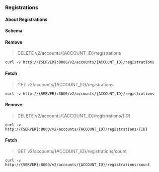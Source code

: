 ### Registrations

#### About Registrations

#### Schema



#### Remove

> DELETE v2/accounts/{ACCOUNT_ID}/registrations

```curl
curl -v http://{SERVER}:8000/v2/accounts/{ACCOUNT_ID}/registrations
```

#### Fetch

> GET v2/accounts/{ACCOUNT_ID}/registrations

```curl
curl -v http://{SERVER}:8000/v2/accounts/{ACCOUNT_ID}/registrations
```

#### Remove

> DELETE v2/accounts/{ACCOUNT_ID}/registrations/{ID}

```curl
curl -v http://{SERVER}:8000/v2/accounts/{ACCOUNT_ID}/registrations/{ID}
```

#### Fetch

> GET v2/accounts/{ACCOUNT_ID}/registrations/count

```curl
curl -v http://{SERVER}:8000/v2/accounts/{ACCOUNT_ID}/registrations/count
```

